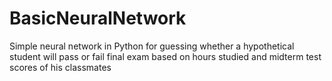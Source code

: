 # BasicNeuralNetwork
Simple neural network in Python for guessing whether a hypothetical student will pass or fail final exam based on hours studied and midterm test scores of his classmates
